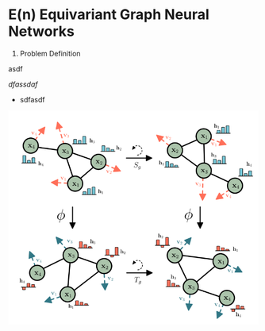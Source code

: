 # E(n) Equivariant Graph Neural Networks

1. Problem Definition

asdf

$dfassdaf$

- sdfasdf

![Untitled](E(n)%20Equivariant%20Graph%20Neural%20Networks%205bb6caf79b944fd28c4a76bcf41d0740/Untitled.png)